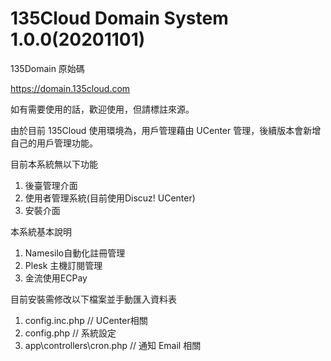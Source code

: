 # 135Cloud Domain System 1.0.0(20201101)

135Domain 原始碼

https://domain.135cloud.com

如有需要使用的話，歡迎使用，但請標註來源。

由於目前 135Cloud 使用環境為，用戶管理藉由 UCenter 管理，後續版本會新增自己的用戶管理功能。

目前本系統無以下功能
1. 後臺管理介面
2. 使用者管理系統(目前使用Discuz! UCenter)
3. 安裝介面

本系統基本說明
1. Namesilo自動化註冊管理
2. Plesk 主機訂閱管理
3. 金流使用ECPay

目前安裝需修改以下檔案並手動匯入資料表
1. config.inc.php // UCenter相關
2. config.php // 系統設定
3. app\controllers\cron.php // 通知 Email 相關
